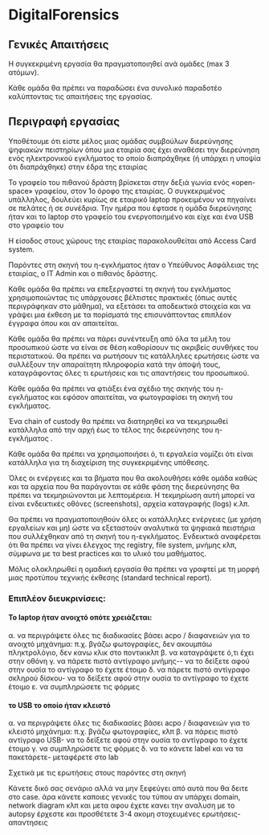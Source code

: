 # DigitalForensics

## Γενικές Απαιτήσεις

Η συγκεκριμένη εργασία θα πραγματοποιηθεί ανά ομάδες (max 3 ατόμων).

Κάθε ομάδα θα πρέπει να παραδώσει ένα συνολικό παραδοτέο καλύπτοντας τις απαιτήσεις της εργασίας.

## Περιγραφή εργασίας

Υποθέτουμε ότι είστε μέλος μιας ομάδας συμβούλων διερεύνησης ψηφιακών πειστηρίων όπου μια εταιρία σας έχει αναθέσει την διερεύνηση ενός ηλεκτρονικού εγκλήματος το οποίο διαπράχθηκε (ή υπάρχει η υποψία ότι διαπράχθηκε) στην έδρα της εταιρίας

Το γραφείο του πιθανού δράστη βρίσκεται στην δεξιά γωνία ενός «open-space» γραφείου, στον 1ο όροφο της εταιρίας. Ο συγκεκριμένος υπάλληλος, δουλεύει κυρίως σε εταιρικό laptop προκειμένου να πηγαίνει σε πελάτες ή σε συνέδρια. Την ημέρα που έφτασε η ομάδα διερεύνησης ήταν και το laptop στο γραφείο του ενεργοποιημένο και είχε και ένα USB στο γραφείο του

Η είσοδος στους χώρους της εταιρίας παρακολουθείται από Access Card system.

Παρόντες στη σκηνή του η-εγκλήματος ήταν ο Υπεύθυνος Ασφάλειας της εταιρίας,  ο IT Admin και ο πιθανός δράστης.

Κάθε ομάδα θα πρέπει να επεξεργαστεί τη σκηνή του εγκλήματος χρησιμοποιώντας τις υπάρχουσες βέλτιστες πρακτικές (όπως αυτές περιγράφηκαν στο μάθημα), να εξετάσει τα αποδεικτικά στοιχεία και να γράψει μια έκθεση με τα πορίσματά της επισυνάπτοντας επιπλέον έγγραφα όπου και αν απαιτείται.

Κάθε ομάδα θα πρέπει να πάρει συνέντευξη από όλα τα μέλη του προσωπικού ώστε να είναι σε θέση καθορίσουν τις ακριβείς συνθήκες του περιστατικού. Θα πρέπει να ρωτήσουν τις κατάλληλες ερωτήσεις ώστε να συλλέξουν την απαραίτητη πληροφορία κατά την άποψή τους, καταγράφοντας όλες τι ερωτήσεις και τις απαντήσεις του προσωπικού.

Κάθε ομάδα θα πρέπει να φτιάξει ένα σχέδιο της σκηνής του η-εγκλήματος και εφόσον απαιτείται, να φωτογραφίσει τη σκηνή του εγκλήματος.

Ένα chain of custody θα πρέπει να διατηρηθεί κα να τεκμηριωθεί κατάλληλα από την αρχή έως το τέλος της διερεύνησης του η-εγκλήματος .

Κάθε ομάδα θα πρέπει να χρησιμοποιήσει ό, τι εργαλεία νομίζει ότι είναι κατάλληλα για τη διαχείριση της συγκεκριμένης υπόθεσης.

Όλες οι ενέργειες και τα βήματα που θα ακολουθήσει κάθε ομάδα καθώς και τα αρχεία που θα παράγονται σε κάθε φάση της διερεύνησης θα πρέπει να τεκμηριώνονται με λεπτομέρεια. Η τεκμηρίωση αυτή μπορεί να είναι ενδεικτικές οθόνες (screenshots), αρχεία καταγραφής (logs) κ.λπ.

Θα πρέπει να πραγματοποιηθούν όλες οι κατάλληλες ενέργειες (με χρήση εργαλείων και μη) ώστε να εξεταστούν αναλυτικά τα ψηφιακά πειστήρια που συλλέχθηκαν από τη σκηνή του η-εγκλήματος. Ενδεικτικά αναφέρεται ότι θα πρέπει να γίνει έλεγχος της registry, file system, μνήμης κλπ, σύμφωνα με τα best practices και το υλικό του μαθήματος.

Μόλις ολοκληρωθεί η ομαδική εργασία θα πρέπει να γραφτεί με τη μορφή μιας προτύπου τεχνικής έκθεσης (standard technical report).

### Επιπλέον διευκρινίσεις:

#### Το laptop ήταν ανοιχτό οπότε χρειάζεται:
α. να περιγράψετε όλες τις διαδικασίες βάσει acpo / διαφανειών για το ανοιχτό μηχάνημα: π.χ. βγάζω φωτογραφίες, δεν ακουμπάω πληκτρολόγιο, δεν κανω κλικ στο ποντικικλπ
β. να καταγράψετε ό,τι έχει στην οθόνη 
γ. να πάρετε πιστό αντίγραφο μνήμης-- να το δείξετε αφού στην ουσία το αντίγραφο το έχετε έτοιμο
δ. να πάρετε πιστό αντίγραφο σκληρού δίσκου- να το δείξετε αφού στην ουσία το αντίγραφο το έχετε έτοιμο
ε. να συμπληρώσετε τις φόρμες
 
#### το USB το οποίο ήταν κλειστό
α. να περιγράψετε όλες τις διαδικασίες βάσει acpo / διαφανειών για το κλειστό μηχάνημα: π.χ. βγάζω φωτογραφίες,  κλπ
β. να πάρεις πιστό αντίγραφο USB- να το δείξετε αφού στην ουσία το αντίγραφο το έχετε έτοιμο
γ. να συμπληρώσετε τις φόρμες
δ. να το κάνετε label και να τα πακετάρετε- μεταφέρετε στο lab
 

Σχετικά με τις ερωτήσεις στους παρόντες στη σκηνή

Κάνετε δικό σας σενάριο αλλά να μην ξεφεύγει από αυτά που θα δειτε στο case. άρα κάνετε καποιες γενικές του τύπου αν υπάρχει domain,  network diagram κλπ και μετα αφου έχετε κανει την αναλυση με το autopsy έρχεστε και προσθέτετε 3-4 ακομη στοχευμένες ερωτήσεις- απαντησεις
